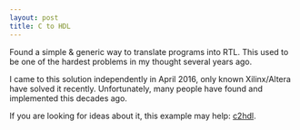 ```yaml
---
layout: post
title: C to HDL
---
```


Found a simple & generic way to translate programs into RTL. This used to be one of the hardest problems in my thought several years ago.

I came to this solution independently in April 2016, only known Xilinx/Altera have solved it recently. Unfortunately, many people have found and implemented this decades ago.

If you are looking for ideas about it, this example may help: [c2hdl](http://aean.net/ext/c2hdl.pdf).
